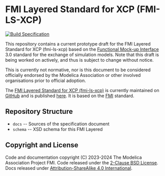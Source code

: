 # FMI Layered Standard for XCP (FMI-LS-XCP)

[![Build Specification](https://github.com/modelica/fmi-ls-xcp/actions/workflows/build-ls-xcp.yml/badge.svg)](https://github.com/modelica/fmi-ls-xcp/actions/workflows/build-ls-xcp.yml)

This repository contains a current prototype draft for the FMI Layered
Standard for XCP (fmi-ls-xcp) based on the
[Functional Mock-up Interface][FMI] 3.0 standard for the exchange of
simulation models. Note that this draft is being worked on actively,
and thus is subject to change without notice.

This is currently not normative, nor is this document to be considered
officially endorsed by the Modelica Association or other involved
organisations prior to official adoption.

The [FMI Layered Standard for XCP (fmi-ls-xcp)][spec] is currently maintained on
[GitHub][githubspec] and is published [here][spec]. It is based on
the [FMI][] standard.

## Repository Structure
- `docs` -- Sources of the specification document
- `schema` -- XSD schema for this FMI Layered

## Copyright and License
Code and documentation copyright (C) 2023-2024 The Modelica Association Project FMI.
Code released under the [2-Clause BSD License].
Docs released under [Attribution-ShareAlike 4.0 International].

[FMI]: https://fmi-standard.org/
[githubspec]: docs/index.adoc
[spec]: https://modelica.github.io/fmi-ls-xcp/main/
[2-Clause BSD License]: https://opensource.org/licenses/BSD-2-Clause
[Attribution-ShareAlike 4.0 International]: https://creativecommons.org/licenses/by-sa/4.0/